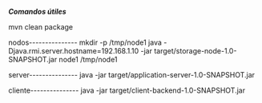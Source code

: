 
***Comandos útiles***

mvn clean package

nodos---------------
mkdir -p /tmp/node1
java -Djava.rmi.server.hostname=192.168.1.10 -jar target/storage-node-1.0-SNAPSHOT.jar node1 /tmp/node1

server---------------
java -jar target/application-server-1.0-SNAPSHOT.jar


cliente---------------
java -jar target/client-backend-1.0-SNAPSHOT.jar
